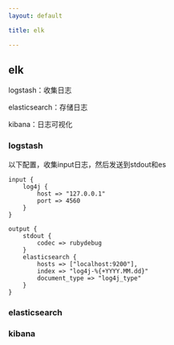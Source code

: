 ```yaml
---
layout: default

title: elk

---
```

## elk

logstash：收集日志

elasticsearch：存储日志

kibana：日志可视化

### logstash

以下配置，收集input日志，然后发送到stdout和es

	input {
		log4j {
			host => "127.0.0.1"
			port => 4560
		}
	}
	
	output {
		stdout {
			codec => rubydebug
		}
		elasticsearch {
			hosts => ["localhost:9200"],
			index => "log4j-%{+YYYY.MM.dd}"
			document_type => "log4j_type"
		}
	}
### elasticsearch

### kibana